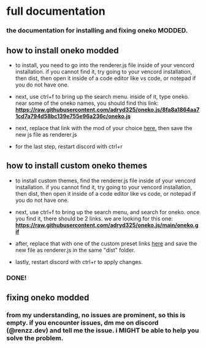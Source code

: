 # full documentation

### the documentation for installing and fixing oneko MODDED.

## how to install oneko modded

* to install, you need to go into the renderer.js file inside of your vencord installation. if you cannot find it, try going to your vencord installation, then dist, then open it inside of a code editor like vs code, or notepad if you do not have one.

* next, use ctrl+f to bring up the search menu. inside of it, type oneko. near some of the oneko names, you should find this link: **https://raw.githubusercontent.com/adryd325/oneko.js/8fa8a1864aa71cd7a794d58bc139e755e96a236c/oneko.js**

* next, replace that link with the mod of your choice [here.](https://github.com/renzz00/oneko-modded/blob/main/misc/links.md) then save the new js file as renderer.js

* for the last step, restart discord with ctrl+r

## how to install custom oneko themes

* to install custom themes, find the renderer.js file inside of your vencord installation. if you cannot find it, try going to your vencord installation, then dist, then open it inside of a code editor like vs code, or notepad if you do not have one.

* next, use ctrl+f to bring up the search menu, and search for oneko. once you find it, there should be 2 links. we are looking for this one: **https://raw.githubusercontent.com/adryd325/oneko.js/main/oneko.gif**

* after, replace that with one of the custom preset links [here](https://github.com/renzz00/oneko-modded/blob/main/presets/preset-links.md) and save the new file as renderer.js in the same "dist" folder.

* lastly, restart discord with ctrl+r to apply changes.

### DONE!

## fixing oneko modded

### from my understanding, no issues are prominent, so this is empty. if you encounter issues, dm me on discord (@renzz.dev) and tell me the issue. i MIGHT be able to help you solve the problem.


  
